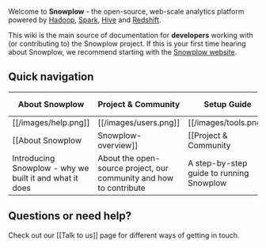Welcome to **Snowplow** - the open-source, web-scale analytics platform powered by [Hadoop][hadoop], [Spark][spark], [Hive][hive] and [Redshift][redshift].

This wiki is the main source of documentation for **developers** working with (or contributing to) the Snowplow project. If this is your first time hearing about Snowplow, we recommend starting with the [Snowplow website][website].

## Quick navigation

| About Snowplow             | Project & Community              | Setup Guide          | Technical Documentation                  |
|----------------------------|---------------------------------|-------------------------------|---------------------------|
| [[/images/help.png]] | [[/images/users.png]] | [[/images/tools.png]] | [[/images/database.png]] |
| [[About Snowplow|Snowplow-overview]] | [[Project & Community|Snowplow-project-and-community]]       | [[Setup Guide|Setting-up-Snowplow]] | [[Technical Documentation|Snowplow-technical-documentation]]|
| Introducing Snowplow - why we built it and what it does | About the open-source project, our community and how to contribute | A step-by-step guide to running Snowplow | Detailed technical documentation on Snowplow and its six sub-systems |

## Questions or need help?

Check out our [[Talk to us]] page for different ways of getting in touch.

[website]: http://snowplowanalytics.com
[hadoop]: http://hadoop.apache.org/
[spark]: http://spark.apache.org/
[hive]: http://hive.apache.org/
[redshift]: http://aws.amazon.com/redshift/
